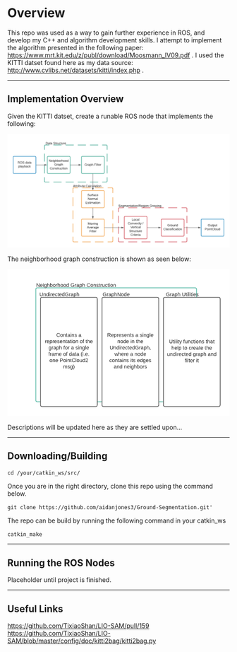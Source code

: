 # Overview

This repo was used as a way to gain further experience in ROS, and develop my C++ and algorithm development skills.
I attempt to implement the algorithm presented in the following paper: https://www.mrt.kit.edu/z/publ/download/Moosmann_IV09.pdf .
I used the KITTI datset found here as my data source: http://www.cvlibs.net/datasets/kitti/index.php .


-----
Implementation Overview
-----

Given the KITTI datset, create a runable ROS node that implements the following:

![alt text](https://github.com/aidanjones3/Ground-Segmentation/blob/master/Ground_Segmentation.png?raw=true)

The neighborhood graph construction is shown as seen below:

![alt text](https://github.com/aidanjones3/Ground-Segmentation/blob/master/Neighborhood_Graph%20_Construction.png)

Descriptions will be updated here as they are settled upon...

-----
Downloading/Building
-----
```
cd /your/catkin_ws/src/
```

Once you are in the right directory, clone this repo using the command below.
```
git clone https://github.com/aidanjones3/Ground-Segmentation.git'
```
The repo can be build by running the following command in your catkin_ws
```
catkin_make
```
-----
Running the ROS Nodes
-----

Placeholder until project is finished.

-----
Useful Links
-----
https://github.com/TixiaoShan/LIO-SAM/pull/159
https://github.com/TixiaoShan/LIO-SAM/blob/master/config/doc/kitti2bag/kitti2bag.py

